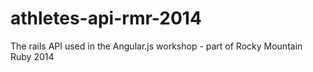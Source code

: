athletes-api-rmr-2014
=====================

The rails API used in the Angular.js workshop - part of Rocky Mountain Ruby 2014
